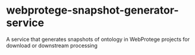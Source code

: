 # webprotege-snapshot-generator-service
A service that generates snapshots of ontology in WebProtege projects for download or downstream processing
